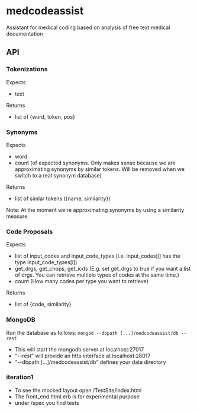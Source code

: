 # medcodeassist
Assistant for medical coding based on analysis of free text medical documentation

## API

### Tokenizations

Expects
- text

Returns
- list of {word, token, pos}

### Synonyms
Expects
- word
- count (of expected synonyms. Only makes sense because we are approximating synonyms by similar tokens. Will be removed when we switch to a real synonym database)

Returns
- list of simlar tokens ({name, similarity})

Note: At the moment we're approximating synonyms by using a similarity measure.

### Code Proposals
Expects
- list of input_codes and input_code_types (i.e. input_codes[i] has the type input_code_types[i])
- get_drgs, get_chops, get_icds (E.g. set get_drgs to true if you want a list of drgs. You can retrieve multiple types of codes at the same time.)
- count (How many codes per type you want to retrieve)

Returns
- list of {code, similarity}

### MongoDB
Run the database as follows: ``` mongod --dbpath [...]/medcodeassist/db --rest ```
- This will start the mongodb server at localhost:27017
- <q>--rest</q> will provide an http interface at localhost:28017
- <q>--dbpath [...]/medcodeassist/db</q> defines your data directory

### iteration1
- To see the mocked layout open /TestSite/index.html
- The front_end.html.erb is for experimental purpose
- under /spec you find tests
